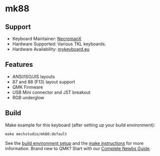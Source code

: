 # mk88

## Support
* Keyboard Maintainer: [NecromanX](https://github.com/dejaeghered)
* Hardware Supported: Various TKL keyboards.
* Hardware Availability: [mykeyboard.eu](https://mykeyboard.eu)

## Features
- ANSI/ISO/JIS layouts
- 87 and 88 (F13) layout support
- QMK Firmware
- USB Mini connector and JST breakout
- RGB underglow

## Build
Make example for this keyboard (after setting up your build environment):

    make mechstudio/mk88:default

See the [build environment setup](https://docs.qmk.fm/#/getting_started_build_tools) and the [make instructions](https://docs.qmk.fm/#/getting_started_make_guide) for more information. Brand new to QMK? Start with our [Complete Newbs Guide](https://docs.qmk.fm/#/newbs).
